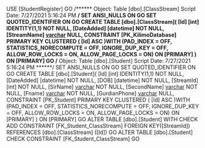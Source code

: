USE [StudentRegister]
GO
/****** Object:  Table [dbo].[ClassStream]    Script Date: 7/27/2021 5:16:24 PM ******/
SET ANSI_NULLS ON
GO
SET QUOTED_IDENTIFIER ON
GO
CREATE TABLE [dbo].[ClassStream](
	[Id] [int] IDENTITY(1,1) NOT NULL,
	[DateAdded] [datetime] NOT NULL,
	[StreamName] [varchar](50) NULL,
 CONSTRAINT [PK_KilimoDatabase] PRIMARY KEY CLUSTERED 
(
	[Id] ASC
)WITH (PAD_INDEX = OFF, STATISTICS_NORECOMPUTE = OFF, IGNORE_DUP_KEY = OFF, ALLOW_ROW_LOCKS = ON, ALLOW_PAGE_LOCKS = ON) ON [PRIMARY]
) ON [PRIMARY]
GO
/****** Object:  Table [dbo].[Student]    Script Date: 7/27/2021 5:16:24 PM ******/
SET ANSI_NULLS ON
GO
SET QUOTED_IDENTIFIER ON
GO
CREATE TABLE [dbo].[Student](
	[Id] [int] IDENTITY(1,1) NOT NULL,
	[DateAdded] [datetime] NOT NULL,
	[DOB] [datetime] NOT NULL,
	[StreamId] [int] NOT NULL,
	[SirName] [varchar](50) NOT NULL,
	[SecondName] [varchar](50) NOT NULL,
	[Fname] [varchar](50) NOT NULL,
	[GurdianPhone] [varchar](50) NULL,
 CONSTRAINT [PK_Student] PRIMARY KEY CLUSTERED 
(
	[Id] ASC
)WITH (PAD_INDEX = OFF, STATISTICS_NORECOMPUTE = OFF, IGNORE_DUP_KEY = OFF, ALLOW_ROW_LOCKS = ON, ALLOW_PAGE_LOCKS = ON) ON [PRIMARY]
) ON [PRIMARY]
GO
ALTER TABLE [dbo].[Student]  WITH CHECK ADD  CONSTRAINT [FK_Student_ClassStream] FOREIGN KEY([StreamId])
REFERENCES [dbo].[ClassStream] ([Id])
GO
ALTER TABLE [dbo].[Student] CHECK CONSTRAINT [FK_Student_ClassStream]
GO
